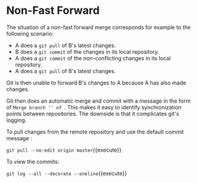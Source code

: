 # Non-Fast Forward

The situation of a non-fast forward merge corresponds for example to the following scenario:
- A does a `git pull` of B's latest changes.
- B does a `git commit` of the changes in its local repository.
- A does a `git commit` of the non-conflicting changes in its local repository.
- A does a `git pull` of B's latest changes.

Git is then unable to forward B's changes to A because A has also made changes.

Git then does an automatic merge and commit with a message in the form of `Merge branch '' of `. This makes it easy to identify synchronization points between repositories. The downside is that it complicates git's logging.

To pull changes from the remote repository and use the default commit message :

`git pull --no-edit origin master`{{execute}}

To view the commits:

`git log --all --decorate --oneline`{{execute}}
